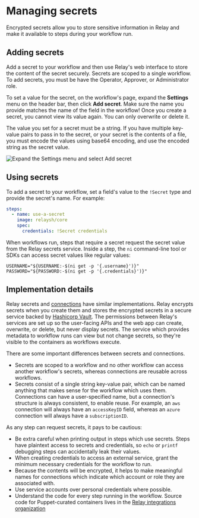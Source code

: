 # Managing secrets

Encrypted secrets allow you to store sensitive information in Relay and make it available to steps during your workflow run.

## Adding secrets

Add a secret to your workflow and then use Relay's web interface to store the content of the secret securely. Secrets are scoped to a single workflow. To add secrets, you must be have the Operator, Approver, or Administrator role.

To set a value for the secret, on the workflow's page, expand the **Settings** menu on the header bar, then click **Add secret**. Make sure the name you provide matches the name of the field in the workflow! Once you create a secret, you cannot view its value again. You can only overwrite or delete it.

The value you set for a secret must be a string. If you have multiple key-value pairs to pass in to the secret, or your secret is the contents of a file, you must encode the values using base64 encoding, and use the encoded string as the secret value.

![Expand the Settings menu and select Add secret](../images/new-secret.gif)

## Using secrets

To add a secret to your workflow, set a field's value to the `!Secret` type and provide the secret's name. For example:

```yaml
steps:
  - name: use-a-secret
    image: relaysh/core
    spec:
      credentials: !Secret credentials
```

When workflows run, steps that require a secret request the secret value from the Relay secrets service. Inside a step, the `ni` command-line tool or SDKs can access secret values like regular values:

```
USERNAME="${USERNAME:-$(ni get -p '{.username}')}"
PASSWORD="${PASSWORD:-$(ni get -p '{.credentials}')}"
```

## Implementation details

Relay secrets and [connections](../using-workflows/managing-connections.md) have similar implementations. Relay encrypts secrets when you create them and stores the encrypted secrets in a secure service backed by [Hashicorp Vault](https://www.vaultproject.io). The permissions between Relay's services are set up so the user-facing APIs and the web app can create, overwrite, or delete, but never display secrets. The service which provides metadata to workflow runs can view but not change secrets, so they're visible to the containers as workflows execute.

There are some important differences between secrets and connections.
* Secrets are scoped to a workflow and no other workflow can access another workflow's secrets, whereas connections are reusable across workflows.
* Secrets consist of a single string key-value pair, which can be named anything that makes sense for the workflow which uses them. Connections can have a user-specified name, but a connection's structure is always consistent, to enable reuse. For example, an `aws` connection will always have an `accessKeyID` field, whereas an `azure` connection will always have a `subscriptionID`.

As any step can request secrets, it pays to be cautious:
- Be extra careful when printing output in steps which use secrets. Steps have plaintext access to secrets and credentials, so `echo` or `printf` debugging steps can accidentally leak their values.
- When creating credentials to access an external service, grant the minimum necessary credentials for the workflow to run.
- Because the contents will be encrypted, it helps to make meaningful names for connections which indicate which account or role they are associated with.
- Use service accounts over personal credentials where possible.
- Understand the code for every step running in the workflow. Source code for Puppet-curated containers lives in the [Relay integrations organization](https://github.com/relay-integrations)